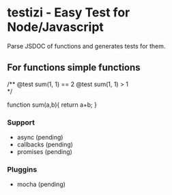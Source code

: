 # testizi - Easy Test for Node/Javascript

Parse JSDOC of functions and generates tests for them. 

## For functions simple functions

/** 
  @test sum(1, 1) == 2
  @test sum(1, 1) > 1  
*/

function sum(a,b){
  return a+b;
}


### Support
* async (pending)
* callbacks (pending)
* promises (pending)

### Pluggins
* mocha (pending)
